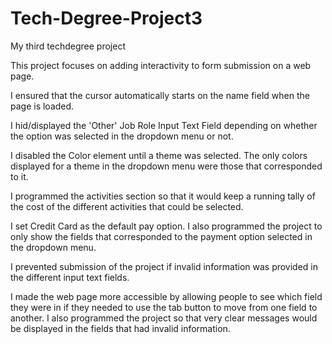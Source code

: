 # Tech-Degree-Project3
 My third techdegree project

This project focuses on adding interactivity to form submission on a web page. 

I ensured that the cursor automatically starts on the name field when the page is loaded.

I hid/displayed the 'Other' Job Role Input Text Field depending on whether the option was selected in the dropdown menu or not. 

I disabled the Color element until a theme was selected. The only colors displayed for a theme in the dropdown menu were those that corresponded to it.

I programmed the activities section so that it would keep a running tally of the cost of the different activities that could be selected. 

I set Credit Card as the default pay option. I also programmed the project to only show the fields that corresponded to the payment option selected in the dropdown menu.

I prevented submission of the project if invalid information was provided in the different input text fields. 

I made the web page more accessible by allowing people to see which field they were in if they needed to use the tab button to move from one field to another. I also programmed the project so that very clear messages would be displayed in the fields that had invalid information. 